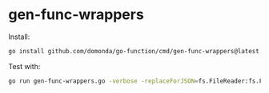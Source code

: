 # gen-func-wrappers

Install:

```sh
go install github.com/domonda/go-function/cmd/gen-func-wrappers@latest
```

Test with:

```sh
go run gen-func-wrappers.go -verbose -replaceForJSON=fs.FileReader:fs.File ../../htmlform/examples/
```